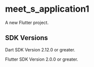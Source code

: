 # meet_s_application1

A new Flutter project.

## SDK Versions

Dart SDK Version 2.12.0 or greater.

Flutter SDK Version 2.0.0 or greater.

